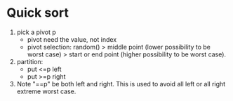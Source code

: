 
# Quick sort

1. pick a pivot p
   - pivot need the value, not index
   - pivot selection: random() > middle point (lower possibility to be worst case) > start or end point (higher possibility to be worst case). 
2. partition:
   - put <=p left
   - put >=p right
3. Note "==p" be both left and right. This is used to avoid all left or all right extreme worst case. 